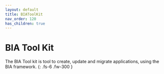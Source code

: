 ```yaml
---
layout: default
title: BIAToolKit
nav_order: 120
has_children: true
---
```


# BIA Tool Kit

The BIA Tool kit is tool to create, update and migrate applications, using the BIA framework.
{: .fs-6 .fw-300 }